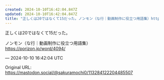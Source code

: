 ```yaml
---
created: 2024-10-10T16:42:04.847Z
updated: 2024-10-10T16:42:04.847Z
title: "正しくは20ではなくて15だった。ノンモン（な行｜動画制作に役立つ用語集）https://porizon.jp/word/4094/[...]"
---
```


<p>正しくは20ではなくて15だった。</p><p>ノンモン（な行｜動画制作に役立つ用語集）<br /><a href="https://porizon.jp/word/4094/" target="_blank" rel="nofollow noopener noreferrer" translate="no"><span class="invisible">https://</span><span class="">porizon.jp/word/4094/</span><span class="invisible"></span></a></p>

&mdash; 2024-10-10 16:42:04 UTC

Original URL: https://mastodon.social/@sakuramochi0/113284122204485507
